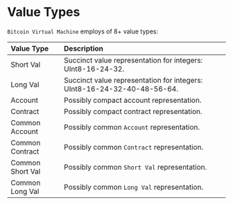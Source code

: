 # Value Types
`Bitcoin Virtual Machine` employs of 8+ value types:

| Value Type        |  Description                                                            |
|:------------------|:------------------------------------------------------------------------|
| Short Val         | Succinct value representation for integers: UInt8-16-24-32.             |
| Long Val          | Succinct value representation for integers: UInt8-16-24-32-40-48-56-64. |
| Account           | Possibly compact account representation.                                |
| Contract          | Possibly compact contract representation.                               |
| Common Account    | Possibly common `Account` representation.                               |
| Common Contract   | Possibly common `Contract` representation.                              |
| Common Short Val  | Possibly common `Short Val` representation.                             |
| Common Long Val   | Possibly common `Long Val` representation.                              |